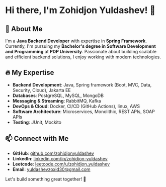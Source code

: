# Hi there, I'm Zohidjon Yuldashev! 👋

## 🚀 About Me
I'm a **Java Backend Developer** with expertise in **Spring Framework**. Currently, I'm pursuing my **Bachelor's degree in Software Development and Programming** at **PDP University**. Passionate about building scalable and efficient backend solutions, I enjoy working with modern technologies.

## 🔥 My Expertise
- **Backend Development**: Java, Spring framework (Boot, MVC, Data, Security, Cloud), Jakarta EE
- **Databases**: PostgreSQL, MySQL, MongoDB
- **Messaging & Streaming**: RabbitMQ, Kafka
- **DevOps & Cloud**: Docker, CI/CD (GitHub Actions), linux, AWS
- **Software Architecture**: Microservices, Monolithic, REST APIs, SOAP APIs
- **Testing**: JUnit, Mockito

## 📫 Connect with Me
- **GitHub**: [github.com/zohidjonyuldashev](https://github.com/zohidjonyuldashev)
- **LinkedIn**: [linkedin.com/in/zohidjon-yuldashev](https://www.linkedin.com/in/zohidjon-yuldashev-942a22239/)
- **Leetcode**: [leetcode.com/u/zohidjon_yuldashev](https://leetcode.com/u/zohidjon_yuldashev/)
- **Email**: yuldashevzoxid30@gmail.com

Let's build something great together! 🚀
